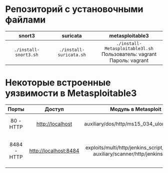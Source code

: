 # Репозиторий с установочными файлами

| snort3 | suricata | metasploitable3 | 
|:---------------------:|:-----------------------:|:-------------------------------:|
| `./install-snort3.sh` | `./install-suricata.sh` | `./install-Metasploitable3l.sh`  <br> Пользователь: vagrant <br> Пароль: vagrant |


# Некоторые встроенные уязвимости в Metasploitable3

| Порты | Доступ | Модуль в Metasploit | CVE | Описание |
|:-----:|:-----------------------:|:--------------------------:|:-------------------------:|:-----:|
|80 - HTTP|[http://localhost](http://localhost)|auxiliary/dos/http/ms15_034_ulonglongadd|CVE-2015-1635| DOs |
|8484 - HTTP|[http://localhost:8484](http://localhost:8484)|exploits/multi/http/jenkins_script_console &#124; auxiliary/scanner/http/jenkins_enum|  | доступ Meterpreter &#124; поиск серверов Jenkins |